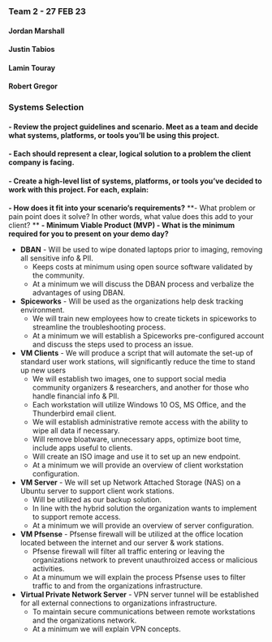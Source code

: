 ### Team 2 - 27 FEB 23
#### Jordan Marshall
#### Justin Tabios
#### Lamin Touray
#### Robert Gregor

### Systems Selection

#### - Review the project guidelines and scenario. Meet as a team and decide what systems, platforms, or tools you’ll be using this project.
#### - Each should represent a clear, logical solution to a problem the client company is facing.
#### - Create a high-level list of systems, platforms, or tools you’ve decided to work with this project. For each, explain:
**- How does it fit into your scenario’s requirements?**
**- What problem or pain point does it solve? In other words, what value does this add to your client? **
**- Minimum Viable Product (MVP) - What is the minimum required for you to present on your demo day?**
  - **DBAN** - Will be used to wipe donated laptops prior to imaging, removing all sensitive info & PII.
    - Keeps costs at minimum using open source software validated by the community.
    - At a minimum we will discuss the DBAN process and verbalize the advantages of using DBAN.
  - **Spiceworks** - Will be used as the organizations help desk tracking environment.
    - We will train new employees how to create tickets in spiceworks to streamline the troubleshooting process.
    - At a minimum we will establish a Spiceworks pre-configured account and discuss the steps used to process an issue.
  - **VM Clients** - We will produce a script that will automate the set-up of standard user work stations, will significantly reduce the time to stand up new users
    - We will establish two images, one to support social media community organizers & researchers, and another for those who handle financial info & PII.
    - Each workstation will utilize Windows 10 OS, MS Office, and the Thunderbird email client.
    - We will establish administrative remote access with the ability to wipe all data if necessary.
    - Will remove bloatware, unnecessary apps, optimize boot time, include apps useful to clients.
    - Will create an ISO image and use it to set up an new endpoint.
    - At a minimum we will provide an overview of client workstation configuration.
  - **VM Server** - We will set up Network Attached Storage (NAS) on a Ubuntu server to support client work stations.
    - Will be utilized as our backup solution.
    - In line with the hybrid solution the organization wants to implement to support remote access.
    - At a minimum we will provide an overview of server configuration.
  - **VM Pfsense** - Pfsense firewall will be utilized at the office location located between the internet and our server & work stations.
    - Pfsense firewall will filter all traffic entering or leaving the organizations network to prevent unauthroized access or malicious activities.
    - At a minumum we will explain the process Pfsense uses to filter traffic to and from the organizations infrastructure.  
  - **Virtual Private Network Server** - VPN server tunnel will be established for all external connections to organizations infrastructure.
    - To maintain secure communications between remote workstations and the organizations network.
    - At a minimum we will explain VPN concepts.

